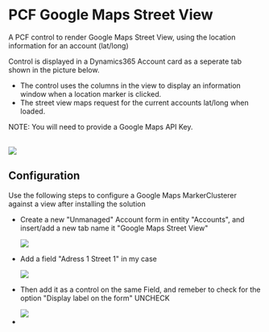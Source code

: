 
<h1>PCF Google Maps Street View</h1>
<p>A PCF control to render Google Maps Street View, using the location information for an account (lat/long)</p>
<p>Control is displayed in a Dynamics365 Account card as a seperate tab shown in the picture below.</p>
  
 
<ul>
  <li>The control uses the columns in the view to display an information window when a location marker is clicked.</li>
  <li>The street view maps request for the current accounts lat/long when loaded.</li>
</ul>

<p>NOTE: You will need to provide a Google Maps API Key.</p>

<br>
<img src="https://lh3.googleusercontent.com/GEsFcslj-WH4_svisnWUOXj5RH-QL06V4T1_BL96Z4ZnATT-cGR612-7fzaK53RV3qtRrFNnJEORaj2KYHe7TUA3DXX63O4HxyKFGFhZsmu1i9Rgaa1SzN1kr0hqi_5gBB539x6DpoGv3-qb3vs6BfJygmscIRfB31tTd2ieEFZzd6sm3IA7kNTXCXKmrU75aIPFagn530dmgCWLEntnGkj7oInMHnbCgcGxUBedW9t-43aOp4qhbsk4snkXz3lPKJf9MoNid0h294Nwn1eaaOovy4ZgQUOqk57fXXNPzPMdSgYqjdFEYLQLIPO_dj7gYUgawPaNOROC1hzxrA4Hhd8PQ92B6xJwM6q8H_vNCn-S8C2Uq_Kgwt7NTLWUYf4HSdJkqZ7E3t8mnVQJwgDRK77UTnBkwRjPYM_-jMsJggkykn7aPcH39MvLYNtS9QzcmHf7AkG-L-w9f_f3iUvEeDNhniiu_tdnbX_OBvP-b9j_dFIR7lbiNOFthu3_6hoC8arfkOXwyLTq0BGGIPhSNFZe3g-p5VVcGYkOTzpZZiXdUAwGWydf5HBzgxM1LxdAI4xmy_HLyaH6PbMlrfDZPmQ3K35zLCwCEt0BTXKryMV7GNxOTNM1G6klOHuhL3BKcF-Mr2gs69D6GSZJV81UXawZ1ZBjKXq9bK4kiKH8Tb-mWAxLKhiLxz8=w1680-h880-no">

<h2>Configuration</h2>
<p>Use the following steps to configure a Google Maps MarkerClusterer against a view after installing the solution</p>
<ul>
  <li>
    <p>Create a new "Unmanaged" Account form in entity "Accounts", and insert/add a new tab name it "Google Maps Street View"</p>
      <img src="https://lh3.googleusercontent.com/7fNskJkgq0zxypEsXTNlNSJ1_S63cRFbTKl9vTIqwU_AX9kbqigOooTPJosld-lExPxCj9ln3bWm_e2Qfbs1u__RICalyHHQ0M_mNtMNgyCiHgqFq6sxu3TJslaPjVLgV0rtVy-8_dm1phqajoAbxl83M6H8IhWpmz3xx1asmE2SL-ecXkLMCXaqVxjzlmbvOT7DxVVkZNL5K9843QZ_HE3Qz19t8JSGTkRrb2tYcD_02DTTGeaw_UstfpB6E9GeBhXoqOIWDFQ74FTjJbgvn9jxXKDbEMlHVaA_bHJ__TtiYbhIzSOkwWwKWhpydYoKqcoqqTDvYt7FYWJ3jt0U-lYjNo-zIKg3_LVnPRgPHUYkcUS3RKl9lP8oLWT9DlfatfFrPB337PmfXd7-u5y-5J6hKVJ7WPFf5jvNchIAyLPF-ztkbuXpkQtDS9Q48IOF3_tlSD2-TY0PfsNn67N3-un0sQiV0LU4z1-M2-NnYn_HsXev9JEycQCFHdjY17R5dDz5Vy3PHAIalm4LczvCbc7ociFZh9SGGsCjhn3-P27JgkdKWqxkAEhnAEFdmT7RpOT2v21QF_PhLUr5BZM9VTP5iBzLbTZ4lNWulOGBoJ2TIoIOPp9hjXdSn4dzZ8FNknwahbve6yq0Emt46gZvGTQq5wDC51no66NSQW5Z-4SytSBSwYKuips=w1673-h857-no">
  </li>
  <li>
    <p>Add a field "Adress 1 Street 1" in my case</p>
    <img src="https://lh3.googleusercontent.com/Ezp_rmj0ubdUE21hnRidhCC-3vsFvMCFv3rCie4Xx4qBhfiyw9DushPGQvo0xIKZVDGB-qpwRrFJXf1Kp717ZDyxG2bZ_g4Psc-TG4Cp3C8gQZn2q6-vVP1dBWHF3Xs0k-YqoSyBaXi3HNz754SB9C62aoDT1ctw41MjsffbIG0NbPby_0AwmC1gvMOGmPrC_YsLhOY40ZU9LP-FypXzuTefEkBfmso426hr46FwQbiNjn3uz5dzeMOEI5ELqFMFG8Gshit_IhCLZPJZUoWWvGdWf7eqtP0AXo8ozvoI0lCvT-1LUOfrjd0Ruzqnq5rHnOEOBJcth3Bek5_ZysjgwnwzFqQ4QFjbP9HH2voJJE6flepotD9kkAkGzmILxzUFvZXXvTUa7-XiYOloGqncOvv8w_gnxH3JEVg4Qh07q-LBq9--e0azmMPJ5OXEYlElpxg3lNXC2nrtWGuJKlD0PXf0rHZiHgHx3NFQS871FRMsrKKeql21JBFQJgcbCbcdtVbM7Twt05-SAQoh6kT5lQP8R8UdeP7KoFc-QOreLqDMDUvXZZN5SCO1K5X90-_XdNgfujopKNKis4IkXCS_G9Yy18iWiSVuc5r4rbnHilPKyX0vA0sGdAH0dQbcvLa-Tp2TXENPL9EIPpjAgMR8Iy2S5Yc_PNn6p-dgxYPg4ckXQ7CodsmopIM=w591-h729-no">
  </li>
  <li>
    <p>Then add it as a control on the same Field, and remeber to check for the option "Display label on the form" UNCHECK</p>
    <img src="https://lh3.googleusercontent.com/uSYsPEAF2WsopsG9IPcX2yxrV3Qd5OYY-4Su82P6mdWAgPyTpZTs6If-oR5jmGQ4fyOevfKTcMAxgOpsl9GVSOPgSnChZI3-eeuAqIusbp2Nz1Q0k9n7Te-Q9xpZ7eb-pp-dRZ3aMKTRToogH12wiJ7l3bWsgeCDGdyNpzqYSDHkhy6OD7qMVk7k0-N_1CM4bcJijSrTM9ASJXvZOz3bEs70YWWY93jIT8btIH2S6LWC6fZ6HJuPwi5VhBG_MWsfZ8Cw5PtLSe_CwWOjbQnkTsjdLCLjNATvcAxpkiTmF6bFK885MrGXlXvEbJzzxn1C1lisKKTFuH1QLc_gS52rrfrOVjxAXuLQYA6XCt3hRuEjZDuIIVHDfabYk3zPOdB0gaZ6GzF9kDlsOBxeLIVhTtDG-AzRaf81EJ3-a7z-OlMRlc9hzWK9cpgU5AKbSaqX4K43GsJthKvPt35E5WttqeVm3PyYRCURtiEfkGs7Jc8BoTVVXN8BhLmqo5GrTH5ry6gPgpDA-JqaL7Ef2qpT65NQvPAV5Y8Rk27sENSwwpjlYurtsPW87EofzPK8-iXlKnq-nFZMcHJDDe9ThbUyLDK1JKLlxj6UWZgpx-MxeZfyM4G0BL0i0LibQotuswYfSHkiRZ-2aLdbES3iT8bHncYBy6lQiNdaKM8f7Fdb-XwFwe4wfCzR7IJrKz4tBJaSNldWYtVw8M6D1NbI8WoM03gkPnhMYOwvAumrX1UtSpR_lCa0=w597-h725-no">
  </li>
  <li></li>
</ul>
